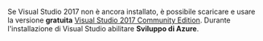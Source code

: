 Se Visual Studio 2017 non è ancora installato, è possibile scaricare e usare la versione **gratuita** 
[Visual Studio 2017 Community Edition](https://www.visualstudio.com/downloads/). Durante l'installazione di Visual Studio abilitare **Sviluppo di Azure**.

